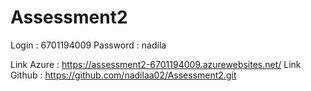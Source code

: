# Assessment2
Login : 6701194009 
Password : nadila

Link Azure : https://assessment2-6701194009.azurewebsites.net/
Link Github : https://github.com/nadilaa02/Assessment2.git
